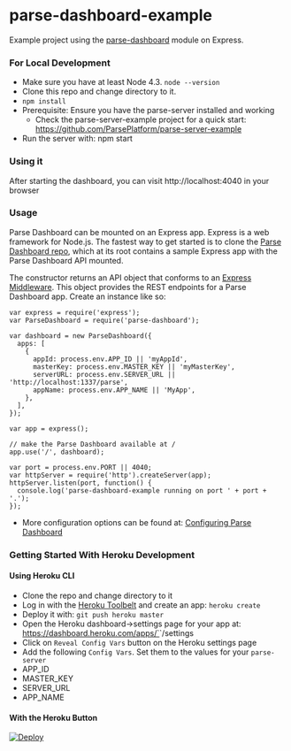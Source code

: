 # parse-dashboard-example

Example project using the [parse-dashboard](https://github.com/ParsePlatform/parse-dashboard) module on Express.

### For Local Development

- Make sure you have at least Node 4.3. `node --version`
- Clone this repo and change directory to it.
- `npm install`
- Prerequisite: Ensure you have the parse-server installed and working
  - Check the parse-server-example project for a quick start: https://github.com/ParsePlatform/parse-server-example
- Run the server with: npm start

### Using it

After starting the dashboard, you can visit http://localhost:4040 in your browser

### Usage

Parse Dashboard can be mounted on an Express app. Express is a web framework for Node.js. The fastest way to get started is to clone the [Parse Dashboard repo](https://github.com/ParsePlatform/parse-dashboard), which at its root contains a sample Express app with the Parse Dashboard API mounted.

The constructor returns an API object that conforms to an [Express Middleware](http://expressjs.com/en/api.html#app.use). This object provides the REST endpoints for a Parse Dashboard app. Create an instance like so:

```
var express = require('express');
var ParseDashboard = require('parse-dashboard');

var dashboard = new ParseDashboard({
  apps: [
    {
      appId: process.env.APP_ID || 'myAppId',
      masterKey: process.env.MASTER_KEY || 'myMasterKey',
      serverURL: process.env.SERVER_URL || 'http://localhost:1337/parse',
      appName: process.env.APP_NAME || 'MyApp',
    },
  ],
});

var app = express();

// make the Parse Dashboard available at /
app.use('/', dashboard);

var port = process.env.PORT || 4040;
var httpServer = require('http').createServer(app);
httpServer.listen(port, function() {
  console.log('parse-dashboard-example running on port ' + port + '.');
});
```

- More configuration options can be found at: [Configuring Parse Dashboard](https://github.com/ParsePlatform/parse-dashboard#configuring-parse-dashboard)

### Getting Started With Heroku Development

#### Using Heroku CLI

- Clone the repo and change directory to it
- Log in with the [Heroku Toolbelt](https://toolbelt.heroku.com/) and create an app: `heroku create`
- Deploy it with: `git push heroku master`
- Open the Heroku dashboard->settings page for your app at: https://dashboard.heroku.com/apps/`<your app name>`/settings
- Click on `Reveal Config Vars` button on the Heroku settings page
- Add the following `Config Vars`. Set them to the values for your `parse-server`
- APP_ID
- MASTER_KEY
- SERVER_URL
- APP_NAME

#### With the Heroku Button

[![Deploy](https://www.herokucdn.com/deploy/button.png)](https://heroku.com/deploy)
